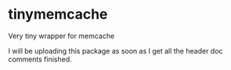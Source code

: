 tinymemcache
============

Very tiny wrapper for memcache 

I will be uploading this package as soon as I get all the header doc comments finished.
